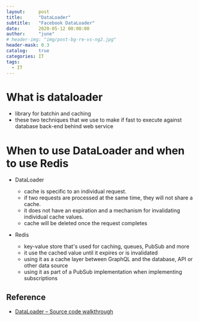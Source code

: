 ```yaml
---
layout:     post
title:      "DataLoader"
subtitle:   "Facebook DataLoader"
date:       2020-05-12 00:00:00
author:     "june"
# header-img: "img/post-bg-re-vs-ng2.jpg"
header-mask: 0.3
catalog:    true
categories: IT
tags:
  - IT
---
```


# What is dataloader
- library for batchin and caching
- these two techniques that we use to make if fast to execute against database back-end behind web service

# When to use DataLoader and when to use Redis
- DataLoader
  - cache is specific to an individual request.
  - if two requests are processed at the same time, they will not share a cache. 
  - it does not have an expiration and a mechanism for invalidating individual cache values.
  - cache will be deleted once the request completes

- Redis
  - key-value store that's used for caching, queues, PubSub and more
  - it use the cached value until it expires or is invalidated
  - using it as a cache layer between GraphQL and the database, API or other data source
  - using it as part of a PubSub implementation when implementing subscriptions
  
## Reference
- [DataLoader – Source code walkthrough](https://www.youtube.com/watch?v=OQTnXNCDywA&feature=youtu.be)